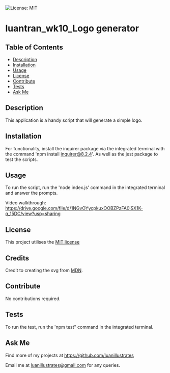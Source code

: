 
  ![License: MIT](https://img.shields.io/badge/License-MIT-yellow.svg)

  # luantran_wk10_Logo generator

  ## Table of Contents
  * [Description](#description)
  * [Installation](#installation)
  * [Usage](#usage)
  * [License](#license)
  * [Contribute](#contribute)
  * [Tests](#tests)
  * [Ask Me](#ask-me)

  ## Description
  This application is a handy script that will generate a simple logo.

  ## Installation
  For functionality, install the inquirer package via the integrated terminal with the command 'npm install inquirer@8.2.4'. As well as the jest package to test the scripts.

  ## Usage
  To run the script, run the 'node index.js' command in the integrated terminal and answer the prompts.

  Video walkthrough: https://drive.google.com/file/d/1NGvOYycpkuxOOBZPzFA0iSX1K-q_15DC/view?usp=sharing

  ## License
  This project utilises the <a href="https://opensource.org/licenses/MIT" target="_blank">MIT license</a>

  ## Credits
  Credit to creating the svg from <a href="https://developer.mozilla.org/en-US/docs/Web/SVG/Tutorial/Getting_Started">MDN</a>.

  ## Contribute
  No contributions required.

  ## Tests
  To run the test, run the 'npm test" command in the integrated terminal.

  ## Ask Me
  Find more of my projects at https://github.com/luanillustrates
  
  Email me at luanillustrates@gmail.com for any queries.
